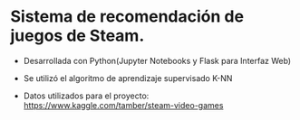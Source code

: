 # Sistema de recomendación de juegos de Steam.

- Desarrollada con Python(Jupyter Notebooks y Flask para Interfaz Web)

- Se utilizó el algoritmo de aprendizaje supervisado K-NN

- Datos utilizados para el proyecto: https://www.kaggle.com/tamber/steam-video-games